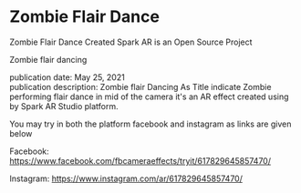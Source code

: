 # Zombie Flair Dance
 Zombie Flair Dance Created Spark AR is an Open Source Project

Zombie flair dancing

publication date: May 25, 2021  
publication description:
Zombie flair Dancing
As Title indicate Zombie performing flair dance in mid of the camera it's an AR effect created using by Spark AR Studio platform.

You may try in both the platform facebook and instagram as links are given below

Facebook: https://www.facebook.com/fbcameraeffects/tryit/617829645857470/

Instagram: https://www.instagram.com/ar/617829645857470/
